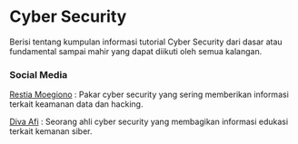 # Cyber Security

Berisi tentang kumpulan informasi tutorial Cyber Security dari dasar atau fundamental sampai mahir yang dapat diikuti oleh semua kalangan.

### Social Media
[Restia Moegiono](https://www.instagram.com/restiapriw/) : Pakar cyber security yang sering memberikan informasi terkait keamanan data dan hacking.

[Diva Afi](https://www.instagram.com/divaafi_/) : Seorang ahli cyber security yang membagikan informasi edukasi terkait kemanan siber.

